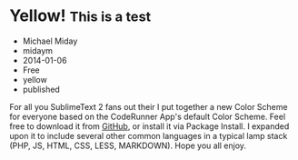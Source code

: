 # Yellow! <small>This is a test</small>
- Michael Miday
- midaym
- 2014-01-06
- Free
- yellow
- published

For all you SublimeText 2 fans out their I put together a new Color Scheme for everyone based on the CodeRunner App's default Color Scheme. Feel free to download it from [GitHub](https://github.com/hanakin/CodeRunner-sublime-theme/archive/master.zip), or install it via Package Install. I expanded upon it to include several other common languages in a typical lamp stack (PHP, JS, HTML, CSS, LESS, MARKDOWN). Hope you all enjoy.


